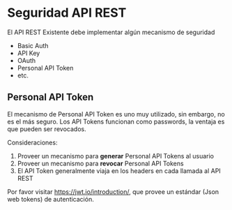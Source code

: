 # Seguridad API REST

El API REST Existente debe implementar algún mecanismo de seguridad

  * Basic Auth
  * API Key
  * OAuth
  * Personal API Token
  * etc.

## Personal API Token

El mecanismo de Personal API Token es uno muy utilizado, sin embargo, no es el más seguro. Los API Tokens funcionan como passwords, la ventaja es que pueden ser revocados.

Consideraciones:

1. Proveer un mecanismo para **generar** Personal API Tokens al usuario
2. Proveer un mecanismo para **revocar** Personal API Tokens
3. El API Token generalmente viaja en los headers en cada llamada al API REST

Por favor visitar https://jwt.io/introduction/, que provee un estándar (Json web tokens) de autenticación.
